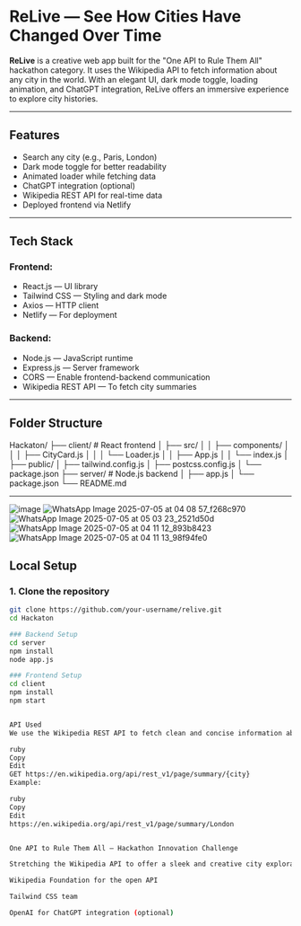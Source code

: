 # ReLive — See How Cities Have Changed Over Time

**ReLive** is a creative web app built for the "One API to Rule Them All" hackathon category. It uses the Wikipedia API to fetch information about any city in the world. With an elegant UI, dark mode toggle, loading animation, and ChatGPT integration, ReLive offers an immersive experience to explore city histories.

---

## Features

- Search any city (e.g., Paris, London)
- Dark mode toggle for better readability
- Animated loader while fetching data
- ChatGPT integration (optional)
- Wikipedia REST API for real-time data
- Deployed frontend via Netlify

---

## Tech Stack

### Frontend:
- React.js — UI library
- Tailwind CSS — Styling and dark mode
- Axios — HTTP client
- Netlify — For deployment

### Backend:
- Node.js — JavaScript runtime
- Express.js — Server framework
- CORS — Enable frontend-backend communication
- Wikipedia REST API — To fetch city summaries

---

## Folder Structure

Hackaton/
├── client/ # React frontend
│ ├── src/
│ │ ├── components/
│ │ │ ├── CityCard.js
│ │ │ └── Loader.js
│ │ ├── App.js
│ │ └── index.js
│ ├── public/
│ ├── tailwind.config.js
│ ├── postcss.config.js
│ └── package.json
├── server/ # Node.js backend
│ ├── app.js
│ └── package.json
└── README.md


---
![image](https://github.com/user-attachments/assets/21f914cf-daca-4f83-b063-32b3b7657135)
![WhatsApp Image 2025-07-05 at 04 08 57_f268c970](https://github.com/user-attachments/assets/a30bc82d-1f65-4880-81ff-d69b6eb13b61)
![WhatsApp Image 2025-07-05 at 05 03 23_2521d50d](https://github.com/user-attachments/assets/a348d6e4-9441-488b-b150-7a690e2ed263)
![WhatsApp Image 2025-07-05 at 04 11 12_893b8423](https://github.com/user-attachments/assets/fe29c907-f04e-49e6-8fa9-b778db815ec2)
![WhatsApp Image 2025-07-05 at 04 11 13_98f94fe0](https://github.com/user-attachments/assets/83108adc-cf94-4499-8c6f-954f4381ff18)


## Local Setup

### 1. Clone the repository
```bash
git clone https://github.com/your-username/relive.git
cd Hackaton

### Backend Setup
cd server
npm install
node app.js

### Frontend Setup
cd client
npm install
npm start


API Used
We use the Wikipedia REST API to fetch clean and concise information about cities using this endpoint:

ruby
Copy
Edit
GET https://en.wikipedia.org/api/rest_v1/page/summary/{city}
Example:

ruby
Copy
Edit
https://en.wikipedia.org/api/rest_v1/page/summary/London


One API to Rule Them All — Hackathon Innovation Challenge

Stretching the Wikipedia API to offer a sleek and creative city exploration experience.

Wikipedia Foundation for the open API

Tailwind CSS team

OpenAI for ChatGPT integration (optional)


